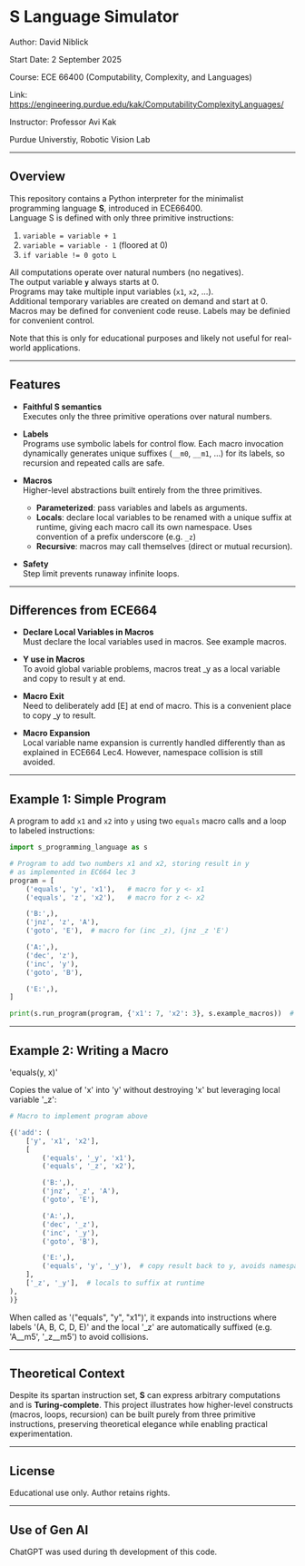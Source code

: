 # S Language Simulator

Author: David Niblick  

Start Date: 2 September 2025  

Course: ECE 66400 (Computability, Complexity, and Languages)

Link: https://engineering.purdue.edu/kak/ComputabilityComplexityLanguages/

Instructor: Professor Avi Kak 

Purdue Universtiy, Robotic Vision Lab

---

## Overview

This repository contains a Python interpreter for the minimalist programming language **S**, introduced in ECE66400.  
Language S is defined with only three primitive instructions:

1. `variable = variable + 1`  
2. `variable = variable - 1` (floored at 0)  
3. `if variable != 0 goto L` 

All computations operate over natural numbers (no negatives).  
The output variable **`y`** always starts at 0.  
Programs may take multiple input variables (`x1`, `x2`, …).  
Additional temporary variables are created on demand and start at 0.  
Macros may be defined for convenient code reuse.
Labels may be definied for convenient control.

Note that this is only for educational purposes and likely not useful for real-world applications.

---

## Features

- **Faithful S semantics**  
  Executes only the three primitive operations over natural numbers.  

- **Labels**  
  Programs use symbolic labels for control flow. Each macro invocation dynamically generates unique suffixes (`__m0`, `__m1`, …) for its labels, so recursion and repeated calls are safe.  

- **Macros**  
  Higher-level abstractions built entirely from the three primitives.  
  - **Parameterized**: pass variables and labels as arguments.  
  - **Locals**: declare local variables to be renamed with a unique suffix at runtime, giving each macro call its own namespace. Uses convention of a prefix underscore (e.g. `_z`)  
  - **Recursive**: macros may call themselves (direct or mutual recursion).  

- **Safety**  
  Step limit prevents runaway infinite loops.  

---

## Differences from ECE664

- **Declare Local Variables in Macros**  
  Must declare the local variables used in macros. See example macros. 

- **Y use in Macros**  
  To avoid global variable problems, macros treat _y as a local variable and copy to result y at end.  

- **Macro Exit**  
  Need to deliberately add [E] at end of macro. This is a convenient place to copy _y to result.

- **Macro Expansion**  
  Local variable name expansion is currently handled differently than as explained in ECE664 Lec4. However, namespace collision is still avoided.

---


## Example 1: Simple Program

A program to add `x1` and `x2` into `y` using two `equals` macro calls and a loop to labeled instructions:

```python
import s_programming_language as s

# Program to add two numbers x1 and x2, storing result in y
# as implemented in EC664 lec 3
program = [
    ('equals', 'y', 'x1'),   # macro for y <- x1
    ('equals', 'z', 'x2'),   # macro for z <- x2

    ('B:',),
    ('jnz', 'z', 'A'),
    ('goto', 'E'),  # macro for (inc _z), (jnz _z 'E') 

    ('A:',),
    ('dec', 'z'),
    ('inc', 'y'),
    ('goto', 'B'),

    ('E:',),
]

print(s.run_program(program, {'x1': 7, 'x2': 3}, s.example_macros))  # → 10
```

---

## Example 2: Writing a Macro

'equals(y, x)'

Copies the value of 'x' into 'y' without destroying 'x' but leveraging local variable '_z':

```python
# Macro to implement program above

{('add': (
    ['y', 'x1', 'x2'],
    [
        ('equals', '_y', 'x1'),
        ('equals', '_z', 'x2'),

        ('B:',),
        ('jnz', '_z', 'A'),
        ('goto', 'E'),

        ('A:',),
        ('dec', '_z'),
        ('inc', '_y'),
        ('goto', 'B'),

        ('E:',),
        ('equals', 'y', '_y'),  # copy result back to y, avoids namespace collisions
    ],
    ['_z', '_y'],  # locals to suffix at runtime
),
)}
```

When called as '("equals", "y", "x1")', it expands into instructions where labels '(A, B, C, D, E)' and the local '_z' are automatically suffixed (e.g. 'A__m5', '_z__m5') to avoid collisions.

---

## Theoretical Context

Despite its spartan instruction set, **S** can express arbitrary computations and is **Turing-complete**.
This project illustrates how higher-level constructs (macros, loops, recursion) can be built purely from three primitive instructions, preserving theoretical elegance while enabling practical experimentation.

---

## License

Educational use only. Author retains rights.

---

## Use of Gen AI

ChatGPT was used during th development of this code.
